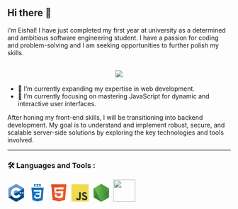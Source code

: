 ## Hi there 👋 
i'm Eishal! I have just completed my first year at university as a determined and ambitious software engineering student. I have a passion for coding and problem-solving and I am seeking opportunities to further polish my skills.

<div id="badges">
  <img src="https://komarev.com/ghpvc/?username=Eishal-Fatima-Qadri&style=flat-square&color=blue" alt=""/>
</div>

<div id="header" align="center">
  <img src="https://i.giphy.com/media/v1.Y2lkPTc5MGI3NjExMGt5cGE1M29kcXlkM2UzYWdtbno4dDhnMXFtNm1hcDNvbXV2dTlzOCZlcD12MV9pbnRlcm5hbF9naWZfYnlfaWQmY3Q9cw/aIJDrOomj81MQZz2uO/giphy.gif" width="200"/>
</div>

- 🔭 I’m currently expanding my expertise in web development.
- 🌱 I’m currently focusing on mastering JavaScript for dynamic and interactive user interfaces.

After honing my front-end skills, I will be transitioning into backend development. My goal is to understand and implement robust, secure, and scalable server-side solutions by exploring the key technologies and tools involved.

---

### :hammer_and_wrench: Languages and Tools :
<div>
   <img src="https://github.com/devicons/devicon/blob/master/icons/cplusplus/cplusplus-original.svg"  title="CPLUSPLUS" alt="CPLUSPLUS" width="40" height="40"/>&nbsp;
  <img src="https://github.com/devicons/devicon/blob/master/icons/css3/css3-plain-wordmark.svg"  title="CSS3" alt="CSS" width="40" height="40"/>&nbsp;
  <img src="https://github.com/devicons/devicon/blob/master/icons/html5/html5-original.svg" title="HTML5" alt="HTML" width="40" height="40"/>&nbsp;
  <img src="https://github.com/devicons/devicon/blob/master/icons/javascript/javascript-original.svg" title="JavaScript" alt="JavaScript" width="40" height="40"/>&nbsp;
  <img src="https://github.com/devicons/devicon/blob/master/icons/nodejs/nodejs-original.svg" width="40" height="40"/>&nbsp;
   <img src="https://user-images.githubusercontent.com/25181517/183859966-a3462d8d-1bc7-4880-b353-e2cbed900ed6.png" width="50" height="50" />&nbsp;
</div>
